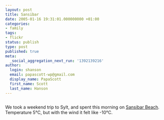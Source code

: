 ```yaml
---
layout: post
title: Sansibar
date: 2005-01-16 19:31:01.000000000 +01:00
categories:
- family
tags:
- flickr
status: publish
type: post
published: true
meta:
  _social_aggregation_next_run: '1392139216'
author:
  login: shanson
  email: papascott-wp@gmail.com
  display_name: PapaScott
  first_name: Scott
  last_name: Hanson
---
```

<p><a href="http://www.flickr.com/photos/papascott/sets/85909/" title="sansibar photo set at flickr"><img src="https://photos3.flickr.com/3428074_dab9c6de18_m.jpg" alt="" border="0" /></a></p>
<p>We took a weekend trip to Sylt, and spent this morning on <a href="http://www.flickr.com/photos/papascott/sets/85909/">Sansibar Beach</a>. Temperature 5°C, but with the wind it felt like -10°C.</p>
